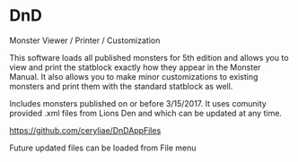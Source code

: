 # DnD
Monster Viewer / Printer / Customization

This software loads all published monsters for 5th edition and allows you to view and print the statblock exactly how they appear in the Monster Manual. It also allows you to make minor customizations to existing monsters and print them with the standard statblock as well. 

Includes monsters published on or before 3/15/2017. It uses comunity provided .xml files from Lions Den and which can be updated at any time. 

https://github.com/ceryliae/DnDAppFiles

Future updated files can be loaded from File menu


